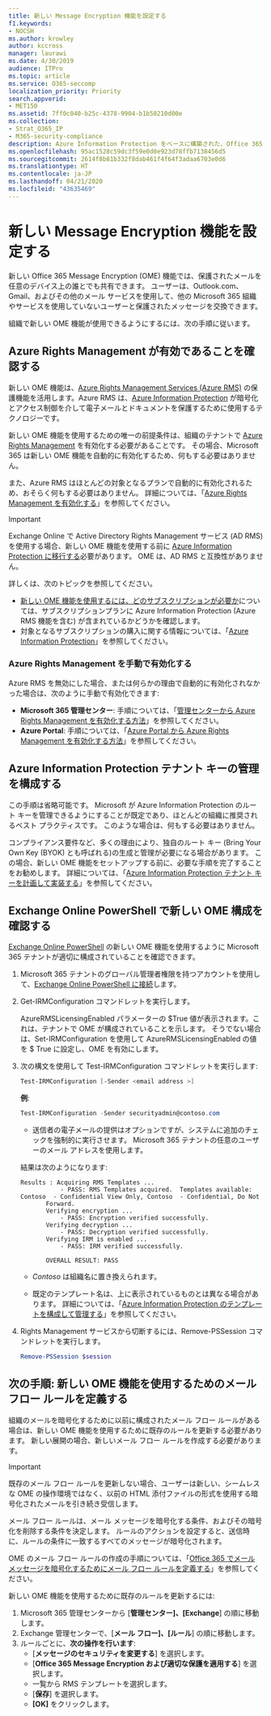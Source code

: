 ```yaml
---
title: 新しい Message Encryption 機能を設定する
f1.keywords:
- NOCSH
ms.author: krowley
author: kccross
manager: laurawi
ms.date: 4/30/2019
audience: ITPro
ms.topic: article
ms.service: O365-seccomp
localization_priority: Priority
search.appverid:
- MET150
ms.assetid: 7ff0c040-b25c-4378-9904-b1b50210d00e
ms.collection:
- Strat_O365_IP
- M365-security-compliance
description: Azure Information Protection をベースに構築された、Office 365 Message Encryption (OME) の新機能を使用すると、自分の組織で組織内および組織外のユーザーと保護されたメール通信を使用することができます。 新しい OME 機能は、他の組織、Outlook.com、Gmail、その他のメール サービスなどと連携します。
ms.openlocfilehash: 95ac1528c59dc3f59e0d0e923d78ffb7138456d5
ms.sourcegitcommit: 2614f8b81b332f8dab461f4f64f3adaa6703e0d6
ms.translationtype: HT
ms.contentlocale: ja-JP
ms.lasthandoff: 04/21/2020
ms.locfileid: "43635469"
---
```

# <a name="set-up-new-message-encryption-capabilities"></a>新しい Message Encryption 機能を設定する

新しい Office 365 Message Encryption (OME) 機能では、保護されたメールを任意のデバイス上の誰とでも共有できます。 ユーザーは、Outlook.com、Gmail、およびその他のメール サービスを使用して、他の Microsoft 365 組織やサービスを使用していないユーザーと保護されたメッセージを交換できます。

組織で新しい OME 機能が使用できるようにするには、次の手順に従います。

## <a name="verify-that-azure-rights-management-is-active"></a>Azure Rights Management が有効であることを確認する

新しい OME 機能は、[Azure Rights Management Services (Azure RMS)](https://docs.microsoft.com/azure/information-protection/what-is-information-protection) の保護機能を活用します。Azure RMS は、[Azure Information Protection](https://docs.microsoft.com/azure/information-protection/what-is-azure-rms) が暗号化とアクセス制御を介して電子メールとドキュメントを保護するために使用するテクノロジーです。

新しい OME 機能を使用するための唯一の前提条件は、組織のテナントで [Azure Rights Management](https://docs.microsoft.com/azure/information-protection/what-is-azure-rms) を有効化する必要があることです。 その場合、Microsoft 365 は新しい OME 機能を自動的に有効化するため、何もする必要はありません。

また、Azure RMS はほとんどの対象となるプランで自動的に有効化されるため、おそらく何もする必要はありません。 詳細については、「[Azure Rights Management を有効化する](https://docs.microsoft.com/azure/information-protection/activate-service)」を参照してください。

>[!IMPORTANT]
>Exchange Online で Active Directory Rights Management サービス (AD RMS) を使用する場合、新しい OME 機能を使用する前に [Azure Information Protection に移行する](https://docs.microsoft.com/azure/information-protection/migrate-from-ad-rms-to-azure-rms)必要があります。 OME は、AD RMS と互換性がありません。  

詳しくは、次のトピックを参照してください。

- [新しい OME 機能を使用するには、どのサブスクリプションが必要か](ome-faq.md#what-subscriptions-do-i-need-to-use-the-new-ome-capabilities)については、サブスクリプションプランに Azure Information Protection (Azure RMS 機能を含む) が含まれているかどうかを確認します。
- 対象となるサブスクリプションの購入に関する情報については、「[Azure Information Protection](https://azure.microsoft.com/services/information-protection/)」を参照してください。  

### <a name="manually-activating-azure-rights-management"></a>Azure Rights Management を手動で有効化する

Azure RMS を無効にした場合、または何らかの理由で自動的に有効化されなかった場合は、次のように手動で有効化できます:

- **Microsoft 365 管理センター**: 手順については、「[管理センターから Azure Rights Management を有効化する方法](https://docs.microsoft.com/azure/information-protection/activate-office365)」を参照してください。
- **Azure Portal**: 手順については、「[Azure Portal から Azure Rights Management を有効化する方法](https://docs.microsoft.com/azure/information-protection/activate-azure)」を参照してください。

## <a name="configure-management-of-your-azure-information-protection-tenant-key"></a>Azure Information Protection テナント キーの管理を構成する

この手順は省略可能です。 Microsoft が Azure Information Protection のルート キーを管理できるようにすることが既定であり、ほとんどの組織に推奨されるベスト プラクティスです。 このような場合は、何もする必要はありません。

コンプライアンス要件など、多くの理由により、独自のルート キー (Bring Your Own Key (BYOK) とも呼ばれる)の生成と管理が必要になる場合があります。 この場合、新しい OME 機能をセットアップする前に、必要な手順を完了することをお勧めします。 詳細については、「[Azure Information Protection テナント キーを計画して実装する](https://docs.microsoft.com/information-protection/plan-design/plan-implement-tenant-key)」を参照してください。

## <a name="verify-new-ome-configuration-in-exchange-online-powershell"></a>Exchange Online PowerShell で新しい OME 構成を確認する

[Exchange Online PowerShell](https://docs.microsoft.com/powershell/exchange/exchange-online/exchange-online-powershell?view=exchange-ps) の新しい OME 機能を使用するように Microsoft 365 テナントが適切に構成されていることを確認できます。
  
1. Microsoft 365 テナントのグローバル管理者権限を持つアカウントを使用して、[Exchange Online PowerShell に接続](https://docs.microsoft.com/powershell/exchange/exchange-online/connect-to-exchange-online-powershell/connect-to-exchange-online-powershell)します。

2. Get-IRMConfiguration コマンドレットを実行します。

     AzureRMSLicensingEnabled パラメーターの $True 値が表示されます。これは、テナントで OME が構成されていることを示します。 そうでない場合は、Set-IRMConfiguration を使用して AzureRMSLicensingEnabled の値を $ True に設定し、OME を有効にします。

3. 次の構文を使用して Test-IRMConfiguration コマンドレットを実行します:

     ```powershell
     Test-IRMConfiguration [-Sender <email address >]
     ```  

   **例**:

     ```powershell
     Test-IRMConfiguration -Sender securityadmin@contoso.com
     ```

     - 送信者の電子メールの提供はオプションですが、システムに追加のチェックを強制的に実行させます。 Microsoft 365 テナントの任意のユーザーのメール アドレスを使用します。

     結果は次のようになります:

     ```text
     Results : Acquiring RMS Templates ...
                - PASS: RMS Templates acquired.  Templates available: Contoso  - Confidential View Only, Contoso  - Confidential, Do Not
            Forward.
            Verifying encryption ...
                - PASS: Encryption verified successfully.
            Verifying decryption ...
                - PASS: Decryption verified successfully.
            Verifying IRM is enabled ...
                - PASS: IRM verified successfully.

            OVERALL RESULT: PASS
     ```

   - *Contoso* は組織名に置き換えられます。

   - 既定のテンプレート名は、上に表示されているものとは異なる場合があります。 詳細については、「[Azure Information Protection のテンプレートを構成して管理する](https://docs.microsoft.com/azure/information-protection/configure-policy-templates)」を参照してください。

4. Rights Management サービスから切断するには、Remove-PSSession コマンドレットを実行します。

     ```powershell
     Remove-PSSession $session
     ```

## <a name="next-steps-define-mail-flow-rules-to-use-new-ome-capabilities"></a>次の手順: 新しい OME 機能を使用するためのメール フロー ルールを定義する

組織のメールを暗号化するために以前に構成されたメール フロー ルールがある場合は、新しい OME 機能を使用するために既存のルールを更新する必要があります。 新しい展開の場合、新しいメール フロー ルールを作成する必要があります。

>[!IMPORTANT]
>既存のメール フロー ルールを更新しない場合、ユーザーは新しい、シームレスな OME の操作環境ではなく、以前の HTML 添付ファイルの形式を使用する暗号化されたメールを引き続き受信します。

メール フロー ルールは、メール メッセージを暗号化する条件、およびその暗号化を削除する条件を決定します。 ルールのアクションを設定すると、送信時に、ルールの条件に一致するすべてのメッセージが暗号化されます。
  
OME のメール フロー ルールの作成の手順については、「[Office 365 でメール メッセージを暗号化するためにメール フロー ルールを定義する](define-mail-flow-rules-to-encrypt-email.md)」を参照してください。

新しい OME 機能を使用するために既存のルールを更新するには:

1. Microsoft 365 管理センターから [**管理センター]、[Exchange**] の順に移動します。
2. Exchange 管理センターで、[**メール フロー]、[ルール**] の順に移動します。
3. ルールごとに、**次の操作を行います**:
    - [**メッセージのセキュリティを変更する**] を選択します。
    - [**Office 365 Message Encryption および適切な保護を適用する**] を選択します。
    - 一覧から RMS テンプレートを選択します。
    - [**保存**] を選択します。
    - **[OK]** をクリックします。
